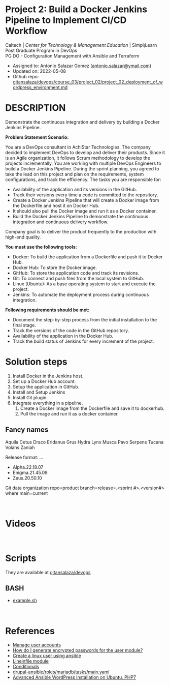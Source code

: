 # Project 2: Build a Docker Jenkins Pipeline to Implement CI/CD Workflow

Caltech | _Center for Technology & Management Education_ | Simpl¡Learn <br/>
Post Graduate Program in DevOps <br/>
PG DO - Configuration Management with Ansible and Terraform <br/>

- Assigned to: Antonio Salazar Gomez ([antonio.salazar@ymail.com](mailto:antonio.salazar@ymail.com))
- Updated on:  2022-05-08 
- Github repo: [gitansalaza/devops/course_03/project_02/project_02_deployment_of_wordpress_environment.md](https://github.com/gitansalaza/devops/blob/main/course_03/project_02/project_02_deployment_of_wordpress_environment.md)


# DESCRIPTION
Demonstrate the continuous integration and delivery by building a Docker Jenkins Pipeline.<br/>

**Problem Statement Scenario:** <br/>

You are a DevOps consultant in AchiStar Technologies. The company decided to implement DevOps to develop and deliver their products. Since it is an Agile organization, it follows Scrum methodology to develop the projects incrementally. You are working with multiple DevOps Engineers to build a Docker Jenkins Pipeline. During the sprint planning, you agreed to take the lead on this project and plan on the requirements, system configurations, and track the efficiency. The tasks you are responsible for:

- Availability of the application and its versions in the GitHub.
- Track their versions every time a code is committed to the repository.
- Create a Docker Jenkins Pipeline that will create a Docker image from the  Dockerfile and host it on Docker Hub.
- It should also pull the Docker image and run it as a Docker container.
- Build the Docker Jenkins Pipeline to demonstrate the continuous integration and continuous delivery workflow.

Company goal is to deliver the product frequently to the production with high-end quality.

**You must use the following tools:**
- Docker: To build the application from a Dockerfile and push it to Docker Hub.
- Docker Hub: To store the Docker image.
- GitHub: To store the application code and track its revisions.
- Git: To connect and push files from the local system to GitHub.
- Linux (Ubuntu): As a base operating system to start and execute the project.
- Jenkins: To automate the deployment process during continuous integration.

**Following requirements should be met:**
- Document the step-by-step process from the initial installation to the final stage.
- Track the versions of the code in the GitHub repository.
- Availability of the application in the Docker Hub.
- Track the build status of Jenkins for every increment of the project.


# Solution steps 
1. Install Docker in the Jenkins host.
2. Set up a Docker Hub account.
3. Setup the application in GitHub.
4. Install and Setup Jenkins
5. Install Git plugin
6. Integrate everything in a pipeline.
   1. Create a Docker image from the Dockerfile and save it to dockerhub.
   2. Pull the image and run it as a docker container.


## Fancy names
Aquila
Cetus
Draco
Eridanus
Grus
Hydra
Lynx
Musca
Pavo
Serpens
Tucana
Volans
Zaniah

Release format: <product>.<YY>.<sprint number>.<version>

- Alpha.22.18.07
- Enigma.21.45.09
- Zeus.20.50.10

Git data organization
repo=product
branch=release=<YY>.<sprint #>.<version#>
where main=current



<br/>

# Videos
<br/>

# Scripts
They are available at [gitansalaza/devops](https://github.com/gitansalaza/devops/tree/main/course_03/project_02/scripts)

## BASH
- [example.sh](scripts/example.sh)
<br/>

# References
- [Manage user accounts](https://docs.ansible.com/ansible/latest/collections/ansible/builtin/user_module.html)
- [How do I generate encrypted passwords for the user module?](https://docs.ansible.com/ansible/latest/reference_appendices/faq.html#how-do-i-generate-encrypted-passwords-for-the-user-module)
- [Create a linux user using ansible](https://citizix.com/how-to-create-a-linux-user-using-ansible/)
- [Lineinfile module](https://docs.ansible.com/ansible/latest/collections/ansible/builtin/lineinfile_module.html)
- [Conditionals](https://docs.ansible.com/ansible/latest/user_guide/playbooks_conditionals.html)
- [drupal-ansible/roles/mariadb/tasks/main.yaml](https://github.com/liptanbiswas/drupal-ansible/blob/master/roles/mariadb/tasks/main.yaml)
- [Advanced Ansible WordPress Installation on Ubuntu, PHP7](https://www.infinitypp.com/ansible/install-wordpress-using-ansible-ubuntu-php7/)